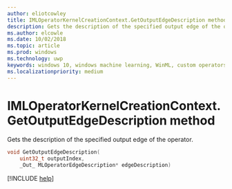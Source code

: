 ```yaml
---
author: eliotcowley
title: IMLOperatorKernelCreationContext.GetOutputEdgeDescription method
description: Gets the description of the specified output edge of the operator.
ms.author: elcowle
ms.date: 10/02/2018
ms.topic: article
ms.prod: windows
ms.technology: uwp
keywords: windows 10, windows machine learning, WinML, custom operators, GetOutputEdgeDescription
ms.localizationpriority: medium
---
```


# IMLOperatorKernelCreationContext.GetOutputEdgeDescription method

Gets the description of the specified output edge of the operator.

```cpp
void GetOutputEdgeDescription(
    uint32_t outputIndex, 
    _Out_ MLOperatorEdgeDescription* edgeDescription)
```

[!INCLUDE [help](../includes/get-help.md)]